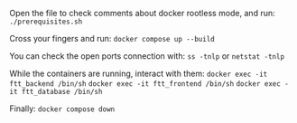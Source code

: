 Open the file to check comments about docker rootless mode, and run:
	`./prerequisites.sh`

Cross your fingers and run:
	`docker compose up --build`

You can check the open ports connection with:
	`ss -tnlp` or `netstat -tnlp`

While the containers are running, interact with them:
	`docker exec -it ftt_backend /bin/sh`
	`docker exec -it ftt_frontend /bin/sh`
	`docker exec -it ftt_database /bin/sh`

Finally:
	`docker compose down`
